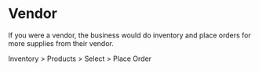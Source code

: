 # Vendor

If you were a vendor, the business would do inventory and place orders for more supplies from their vendor.

Inventory > Products > Select > Place Order
     